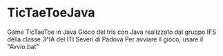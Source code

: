 # TicTaeToeJava
Game TicTaeToe in Java
Gioco del tris con Java realizzato dal gruppo IFS della classe 3^IA del ITI Severi di Padova
Per avviare il gioco, usare il "Avvio.bat"
